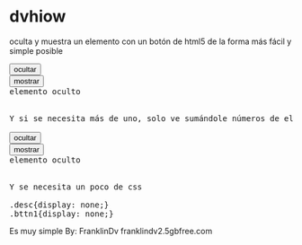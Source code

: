 # dvhiow
oculta y muestra un elemento con un botón de html5 de la forma más fácil y simple posible
<pre>
<button class="bttn1" onclick="ocultar(0)">ocultar</button>
<button class="bttn2" onclick="mostrar(0)">mostrar</button>
<div class="desc">elemento oculto</div>

Y si se necesita más de uno, solo ve sumándole números de el 0 para arriba

<button class="bttn1" onclick="ocultar(1)">ocultar</button>
<button class="bttn2" onclick="mostrar(1)">mostrar</button>
<div class="desc">elemento oculto</div>

Y se necesita un poco de css

.desc{display: none;}
.bttn1{display: none;}
</pre>
Es muy simple 
By: FranklinDv
franklindv2.5gbfree.com




